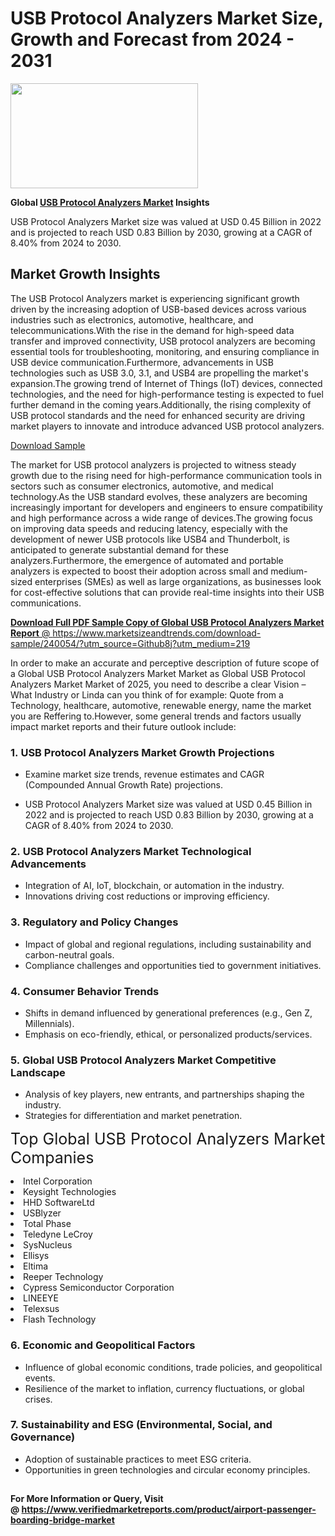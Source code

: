 <H1>USB Protocol Analyzers Market Size, Growth and Forecast from 2024 - 2031</H1><img class="aligncenter size-medium wp-image-584254" src="https://thirdeyenews.in/wp-content/uploads/2024/09/Global-Market-Research-300x168.jpeg" alt="" width="300" height="168" /><p><strong>Global&nbsp;<a href="https://www.marketsizeandtrends.com/download-sample/240054/?utm_source=Github8j?utm_medium=219">USB Protocol Analyzers Market</a> Insights</strong></p><p>USB Protocol Analyzers Market size was valued at USD 0.45 Billion in 2022 and is projected to reach USD 0.83 Billion by 2030, growing at a CAGR of 8.40% from 2024 to 2030.</p><p><h2>Market Growth Insights</h2> <p>The USB Protocol Analyzers market is experiencing significant growth driven by the increasing adoption of USB-based devices across various industries such as electronics, automotive, healthcare, and telecommunications.With the rise in the demand for high-speed data transfer and improved connectivity, USB protocol analyzers are becoming essential tools for troubleshooting, monitoring, and ensuring compliance in USB device communication.Furthermore, advancements in USB technologies such as USB 3.0, 3.1, and USB4 are propelling the market's expansion.The growing trend of Internet of Things (IoT) devices, connected technologies, and the need for high-performance testing is expected to fuel further demand in the coming years.Additionally, the rising complexity of USB protocol standards and the need for enhanced security are driving market players to innovate and introduce advanced USB protocol analyzers.</p> <p><a href="#">Download Sample</a></p> <p>The market for USB protocol analyzers is projected to witness steady growth due to the rising need for high-performance communication tools in sectors such as consumer electronics, automotive, and medical technology.As the USB standard evolves, these analyzers are becoming increasingly important for developers and engineers to ensure compatibility and high performance across a wide range of devices.The growing focus on improving data speeds and reducing latency, especially with the development of newer USB protocols like USB4 and Thunderbolt, is anticipated to generate substantial demand for these analyzers.Furthermore, the emergence of automated and portable analyzers is expected to boost their adoption across small and medium-sized enterprises (SMEs) as well as large organizations, as businesses look for cost-effective solutions that can provide real-time insights into their USB communications.</p> <p><a href="#"></p><p><span class=""><strong>Download Full PDF Sample Copy of Global USB Protocol Analyzers Market Report</strong> @ <a href="https://www.marketsizeandtrends.com/download-sample/240054/?utm_source=Github8j?utm_medium=219" target="_blank">https://www.marketsizeandtrends.com/download-sample/240054/?utm_source=Github8j?utm_medium=219</a></span></p><p>In order to make an accurate and perceptive description of future scope of a Global&nbsp;USB Protocol Analyzers Market Market as Global&nbsp;USB Protocol Analyzers Market Market of 2025, you need to describe a clear Vision &ndash; What Industry or Linda can you think of for example: Quote from a Technology, healthcare, automotive, renewable energy, name the market you are Reffering to.However, some general trends and factors usually impact market reports and their future outlook include:</p><h3>1.&nbsp;<strong>USB Protocol Analyzers Market Growth Projections</strong></h3><ul><li>Examine market size trends, revenue estimates and CAGR (Compounded Annual Growth Rate) projections.</li><li><p>USB Protocol Analyzers Market size was valued at USD 0.45 Billion in 2022 and is projected to reach USD 0.83 Billion by 2030, growing at a CAGR of 8.40% from 2024 to 2030.</p></li></ul><h3>2.&nbsp;<strong>USB Protocol Analyzers Market Technological Advancements</strong></h3><ul><li>Integration of AI, IoT, blockchain, or automation in the industry.</li><li>Innovations driving cost reductions or improving efficiency.</li></ul><h3>3.&nbsp;<strong>Regulatory and Policy Changes</strong></h3><ul><li>Impact of global and regional regulations, including sustainability and carbon-neutral goals.</li><li>Compliance challenges and opportunities tied to government initiatives.</li></ul><h3>4.&nbsp;<strong>Consumer Behavior Trends</strong></h3><ul><li>Shifts in demand influenced by generational preferences (e.g., Gen Z, Millennials).</li><li>Emphasis on eco-friendly, ethical, or personalized products/services.</li></ul><h3>5.&nbsp;<strong>Global USB Protocol Analyzers Market Competitive Landscape</strong></h3><ul><li>Analysis of key players, new entrants, and partnerships shaping the industry.</li><li>Strategies for differentiation and market penetration.</li></ul><p data-pm-slice="1 1 []"><span style="color: inherit; font-family: inherit; font-size: 25px;">Top Global USB Protocol Analyzers Market Companies</span></p><div class="" data-test-id=""><p><li>Intel Corporation</li><li> Keysight Technologies</li><li> HHD SoftwareLtd</li><li> USBlyzer</li><li> Total Phase</li><li> Teledyne LeCroy</li><li> SysNucleus</li><li> Ellisys</li><li> Eltima</li><li> Reeper Technology</li><li> Cypress Semiconductor Corporation</li><li> LINEEYE</li><li> Telexsus</li><li> Flash Technology</li></p></div><h3>6.&nbsp;<strong>Economic and Geopolitical Factors</strong></h3><ul><li>Influence of global economic conditions, trade policies, and geopolitical events.</li><li>Resilience of the market to inflation, currency fluctuations, or global crises.</li></ul><h3>7.&nbsp;<strong>Sustainability and ESG (Environmental, Social, and Governance)</strong></h3><ul><li>Adoption of sustainable practices to meet ESG criteria.</li><li>Opportunities in green technologies and circular economy principles.</li></ul><h2><strong style="font-size: 14px;">For More Information or Query, Visit @&nbsp;</strong><a style="background-color: #ffffff; font-size: 14px;" href="https://www.marketsizeandtrends.com/report/usb-protocol-analyzers-market/" target="_blank">https://www.verifiedmarketreports.com/product/airport-passenger-boarding-bridge-market</a></h2>